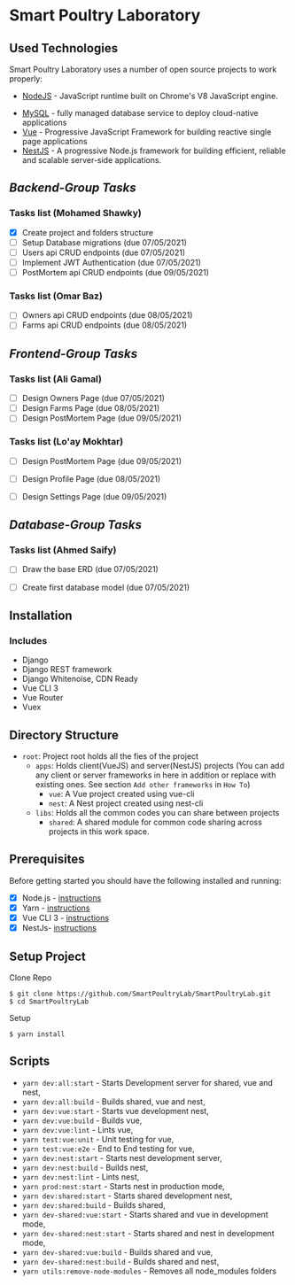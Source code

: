 # Smart Poultry Laboratory

## Used Technologies
Smart Poultry Laboratory uses a number of open source projects to work properly:

* [NodeJS](https://nodejs.org) -  JavaScript runtime built on Chrome's V8 JavaScript engine.
- [MySQL](https://www.mysql.com/) - fully managed database service to deploy cloud-native applications
- [Vue](https://vuejs.org/) - Progressive JavaScript Framework for building reactive single page applications
- [NestJS](https://nestjs.com/) - A progressive Node.js framework for building efficient, reliable and scalable server-side applications.

## _Backend-Group Tasks_

### Tasks list (Mohamed Shawky)

- [x] Create project and folders structure
- [ ] Setup Database migrations         (due 07/05/2021)
- [ ] Users api CRUD endpoints          (due 07/05/2021)
- [ ] Implement JWT Authentication      (due 07/05/2021)
- [ ] PostMortem api CRUD endpoints     (due 09/05/2021)

### Tasks list (Omar Baz)

- [ ] Owners api CRUD endpoints     (due 08/05/2021)
- [ ] Farms api CRUD endpoints      (due 08/05/2021)

## _Frontend-Group Tasks_

### Tasks list (Ali Gamal)

- [ ] Design Owners Page         (due 07/05/2021)
- [ ] Design Farms Page          (due 08/05/2021)
- [ ] Design PostMortem Page     (due 09/05/2021)
  
### Tasks list (Lo'ay Mokhtar)

- [ ]  Design PostMortem Page     (due 09/05/2021)
- [ ]  Design Profile Page        (due 08/05/2021)
- [ ]  Design Settings Page       (due 09/05/2021)


## _Database-Group Tasks_

### Tasks list (Ahmed Saify)

- [ ] Draw the base ERD (due 07/05/2021)
- [ ] Create first database model (due 07/05/2021)


## Installation

### Includes

* Django
* Django REST framework
* Django Whitenoise, CDN Ready
* Vue CLI 3
* Vue Router
* Vuex

## Directory Structure

- `root`: Project root holds all the fies of the project
    - `apps`: Holds client(VueJS) and server(NestJS) projects (You can add any client or server frameworks in here in addition or replace with existing ones. See section `Add other frameworks` in `How To`)
        - `vue`: A Vue project created using vue-cli
        - `nest`: A Nest project created using nest-cli
    - `libs`: Holds all the common codes you can share between projects
        - `shared`: A shared module for common code sharing across projects in this work space.


## Prerequisites

Before getting started you should have the following installed and running:

- [x] Node.js - [instructions](https://nodejs.org/en/download/)
- [X] Yarn - [instructions](https://yarnpkg.com/en/docs/install)
- [X] Vue CLI 3 - [instructions](https://cli.vuejs.org/guide/installation.html)
- [X] NestJs- [instructions](https://docs.nestjs.com/)
  
## Setup Project
Clone Repo
```
$ git clone https://github.com/SmartPoultryLab/SmartPoultryLab.git
$ cd SmartPoultryLab
```

Setup
```
$ yarn install
```

## Scripts

* `yarn dev:all:start` - Starts Development server for shared, vue and nest,
* `yarn dev:all:build` - Builds shared, vue and nest,
* `yarn dev:vue:start` - Starts vue development nest,
* `yarn dev:vue:build` - Builds vue,
* `yarn dev:vue:lint` - Lints vue,
* `yarn test:vue:unit` - Unit testing for vue,
* `yarn test:vue:e2e` - End to End testing for vue,
* `yarn dev:nest:start` - Starts nest development server,
* `yarn dev:nest:build` - Builds nest,
* `yarn dev:nest:lint` - Lints nest,
* `yarn prod:nest:start` - Starts nest in production mode,
* `yarn dev:shared:start` - Starts shared development nest,
* `yarn dev:shared:build` - Builds shared,
* `yarn dev-shared:vue:start` - Starts shared and vue in development mode,
* `yarn dev-shared:nest:start` - Starts shared and nest in development mode,
* `yarn dev-shared:vue:build` - Builds shared and vue,
* `yarn dev-shared:nest:build` - Builds shared and nest,
* `yarn utils:remove-node-modules` - Removes all node_modules folders
